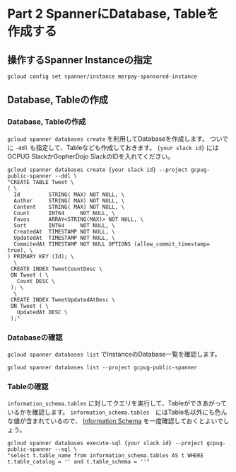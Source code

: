 # Part 2 SpannerにDatabase, Tableを作成する

## 操作するSpanner Instanceの指定

```
gcloud config set spanner/instance merpay-sponsored-instance
```

## Database, Tableの作成

### Database, Tableの作成

`gcloud spanner databases create` を利用してDatabaseを作成します。
ついでに `-ddl` も指定して、Tableなども作成しておきます。
`{your slack id}` にはGCPUG SlackかGopherDojo SlackのIDを入れてください。

```
gcloud spanner databases create {your slack id} --project gcpug-public-spanner --ddl \
"CREATE TABLE Tweet \
( \
  Id         STRING( MAX) NOT NULL, \
  Author     STRING( MAX) NOT NULL, \
  Content    STRING( MAX) NOT NULL, \
  Count      INT64     NOT NULL, \
  Favos      ARRAY<STRING(MAX)> NOT NULL, \
  Sort       INT64     NOT NULL, \
  CreatedAt  TIMESTAMP NOT NULL, \
  UpdatedAt  TIMESTAMP NOT NULL, \
  CommitedAt TIMESTAMP NOT NULL OPTIONS (allow_commit_timestamp= true), \
) PRIMARY KEY (Id); \
  \
 CREATE INDEX TweetCountDesc \
 ON Tweet ( \
   Count DESC \
 ); \
  \
 CREATE INDEX TweetUpdatedAtDesc \
 ON Tweet ( \
   UpdatedAt DESC \
 );"
```

### Databaseの確認

`gcloud spanner databases list` でInstanceのDatabase一覧を確認します。

```
gcloud spanner databases list --project gcpug-public-spanner
```

### Tableの確認

`information_schema.tables` に対してクエリを実行して、Tableができあがっているかを確認します。
`information_schema.tables`　にはTable名以外にも色んな値が含まれているので、 [Information Schema](https://cloud.google.com/spanner/docs/information-schema) を一度確認しておくとよいでしょう。
 
```
gcloud spanner databases execute-sql {your slack id} --project gcpug-public-spanner --sql \
"select t.table_name from information_schema.tables AS t WHERE t.table_catalog = '' and t.table_schema = ''"
```
